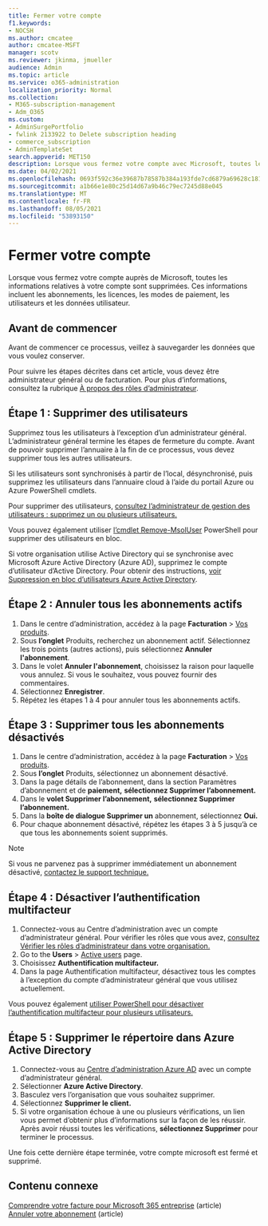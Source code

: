 ```yaml
---
title: Fermer votre compte
f1.keywords:
- NOCSH
ms.author: cmcatee
author: cmcatee-MSFT
manager: scotv
ms.reviewer: jkinma, jmueller
audience: Admin
ms.topic: article
ms.service: o365-administration
localization_priority: Normal
ms.collection:
- M365-subscription-management
- Adm_O365
ms.custom:
- AdminSurgePortfolio
- fwlink 2133922 to Delete subscription heading
- commerce_subscription
- AdminTemplateSet
search.appverid: MET150
description: Lorsque vous fermez votre compte avec Microsoft, toutes les informations relatives à votre compte sont supprimées, y compris les licences, les utilisateurs et les données utilisateur.
ms.date: 04/02/2021
ms.openlocfilehash: 0693f592c36e39687b78587b384a193fde7cd6879a69628c1818bafed7420ef5
ms.sourcegitcommit: a1b66e1e80c25d14d67a9b46c79ec7245d88e045
ms.translationtype: MT
ms.contentlocale: fr-FR
ms.lasthandoff: 08/05/2021
ms.locfileid: "53893150"
---
```

# <a name="close-your-account"></a>Fermer votre compte

Lorsque vous fermez votre compte auprès de Microsoft, toutes les informations relatives à votre compte sont supprimées. Ces informations incluent les abonnements, les licences, les modes de paiement, les utilisateurs et les données utilisateur.

## <a name="before-you-begin"></a>Avant de commencer

Avant de commencer ce processus, veillez à sauvegarder les données que vous voulez conserver.

Pour suivre les étapes décrites dans cet article, vous devez être administrateur général ou de facturation. Pour plus d’informations, consultez la rubrique [À propos des rôles d’administrateur](../admin/add-users/about-admin-roles.md).

## <a name="step-1-delete-users"></a>Étape 1 : Supprimer des utilisateurs

Supprimez tous les utilisateurs à l’exception d’un administrateur général. L’administrateur général termine les étapes de fermeture du compte. Avant de pouvoir supprimer l’annuaire à la fin de ce processus, vous devez supprimer tous les autres utilisateurs.

Si les utilisateurs sont synchronisés à partir de l’local, désynchronisé, puis supprimez les utilisateurs dans l’annuaire cloud à l’aide du portail Azure ou Azure PowerShell cmdlets.

Pour supprimer des utilisateurs, [consultez l’administrateur de gestion des utilisateurs : supprimez un ou plusieurs utilisateurs.](../admin/add-users/delete-a-user.md#user-management-admin-delete-one-or-more-users-from-office-365)

Vous pouvez également utiliser [l’cmdlet Remove-MsolUser](/powershell/module/msonline/remove-msoluser) PowerShell pour supprimer des utilisateurs en bloc.

Si votre organisation utilise Active Directory qui se synchronise avec Microsoft Azure Active Directory (Azure AD), supprimez le compte d’utilisateur d’Active Directory. Pour obtenir des instructions, [voir Suppression en bloc d’utilisateurs Azure Active Directory](/azure/active-directory/users-groups-roles/users-bulk-delete).

## <a name="step-2-cancel-all-active-subscriptions"></a>Étape 2 : Annuler tous les abonnements actifs

1. Dans le centre d’administration, accédez à la page **Facturation** > <a href="https://go.microsoft.com/fwlink/p/?linkid=842054" target="_blank">Vos produits</a>.
2. Sous **l’onglet** Produits, recherchez un abonnement actif. Sélectionnez les trois points (autres actions), puis sélectionnez **Annuler l'abonnement**.
3. Dans le volet **Annuler l'abonnement**, choisissez la raison pour laquelle vous annulez. Si vous le souhaitez, vous pouvez fournir des commentaires.
4. Sélectionnez **Enregistrer**.
5. Répétez les étapes 1 à 4 pour annuler tous les abonnements actifs.

## <a name="step-3-delete-all-disabled-subscriptions"></a>Étape 3 : Supprimer tous les abonnements désactivés

1. Dans le centre d’administration, accédez à la page **Facturation** > <a href="https://go.microsoft.com/fwlink/p/?linkid=842054" target="_blank">Vos produits</a>.
2. Sous **l’onglet** Produits, sélectionnez un abonnement désactivé.
3. Dans la page détails de l’abonnement, dans la section Paramètres d’abonnement et de **paiement,** **sélectionnez Supprimer l’abonnement.**
4. Dans le **volet Supprimer l’abonnement,** **sélectionnez Supprimer l’abonnement.**
5. Dans la **boîte de dialogue Supprimer un** abonnement, sélectionnez **Oui.**
6. Pour chaque abonnement désactivé, répétez les étapes 3 à 5 jusqu’à ce que tous les abonnements soient supprimés.

> [!NOTE]
> Si vous ne parvenez pas à supprimer immédiatement un abonnement désactivé, [contactez le support technique.](../business-video/get-help-support.md)

## <a name="step-4-disable-multi-factor-authentication"></a>Étape 4 : Désactiver l’authentification multifacteur

1. Connectez-vous au Centre d’administration avec un compte d’administrateur général. Pour vérifier les rôles que vous avez, [consultez Vérifier les rôles d’administrateur dans votre organisation.](../admin/add-users/assign-admin-roles.md#check-admin-roles-in-your-organization)
2. Go to the **Users**  >  <a href="https://go.microsoft.com/fwlink/p/?linkid=834822" target="_blank">Active users</a> page.
3. Choisissez **Authentification multifacteur.**
4. Dans la page Authentification multifacteur, désactivez tous les comptes à l’exception du compte d’administrateur général que vous utilisez actuellement.

Vous pouvez également [utiliser PowerShell pour désactiver l’authentification multifacteur pour plusieurs utilisateurs.](/azure/active-directory/authentication/howto-mfa-userstates#change-state-using-powershell)


## <a name="step-5-delete-the-directory-in-azure-active-directory"></a>Étape 5 : Supprimer le répertoire dans Azure Active Directory

1. Connectez-vous au <a href="https://aad.portal.azure.com/" target="_blank">Centre d’administration Azure AD</a> avec un compte d’administrateur général.
2. Sélectionner **Azure Active Directory**.
3. Basculez vers l’organisation que vous souhaitez supprimer.
4. Sélectionnez **Supprimer le client.**
5. Si votre organisation échoue à une ou plusieurs vérifications, un lien vous permet d’obtenir plus d’informations sur la façon de les réussir. Après avoir réussi toutes les vérifications, **sélectionnez Supprimer** pour terminer le processus.

Une fois cette dernière étape terminée, votre compte microsoft est fermé et supprimé.

## <a name="related-content"></a>Contenu connexe 

[Comprendre votre facture pour Microsoft 365 entreprise](./billing-and-payments/understand-your-invoice2.md) (article)\
[Annuler votre abonnement](./subscriptions/cancel-your-subscription.md) (article)

